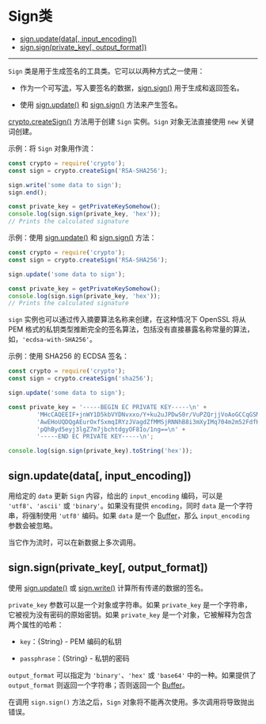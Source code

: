 # Sign类

* [sign.update(data[, input_encoding])](#signupdatedata-inputencoding)
* [sign.sign(private_key[, output_format])](#signsignprivatekey-outputformat)

--------------------------------------------------

`Sign` 类是用于生成签名的工具类。它可以以两种方式之一使用：

* 作为一个可写[流](../stream/)，写入要签名的数据，[sign.sign()](#signsignprivatekey-outputformat) 用于生成和返回签名。

* 使用 [sign.update()](#signupdatedata-inputencoding) 和 [sign.sign()](#signsignprivatekey-outputformat) 方法来产生签名。

[crypto.createSign()](./crypto.md#cryptocreatesignalgorithm) 方法用于创建 `Sign` 实例。`Sign` 对象无法直接使用 `new` 关键词创建。

示例：将 `Sign` 对象用作流：

``` javascript
const crypto = require('crypto');
const sign = crypto.createSign('RSA-SHA256');

sign.write('some data to sign');
sign.end();

const private_key = getPrivateKeySomehow();
console.log(sign.sign(private_key, 'hex'));
// Prints the calculated signature
```

示例：使用 [sign.update()](#signupdatedata-inputencoding) 和 [sign.sign()](#signsignprivatekey-outputformat) 方法：

``` javascript
const crypto = require('crypto');
const sign = crypto.createSign('RSA-SHA256');

sign.update('some data to sign');

const private_key = getPrivateKeySomehow();
console.log(sign.sign(private_key, 'hex'));
// Prints the calculated signature
```

`sign` 实例也可以通过传入摘要算法名称来创建，在这种情况下 OpenSSL 将从 PEM 格式的私钥类型推断完全的签名算法，包括没有直接暴露名称常量的算法，如，`'ecdsa-with-SHA256'`。

示例：使用 SHA256 的 ECDSA 签名：

``` javascript
const crypto = require('crypto');
const sign = crypto.createSign('sha256');

sign.update('some data to sign');

const private_key = '-----BEGIN EC PRIVATE KEY-----\n' +
        'MHcCAQEEIF+jnWY1D5kbVYDNvxxo/Y+ku2uJPDwS0r/VuPZQrjjVoAoGCCqGSM49\n' +
        'AwEHoUQDQgAEurOxfSxmqIRYzJVagdZfMMSjRNNhB8i3mXyIMq704m2m52FdfKZ2\n' +
        'pQhByd5eyj3lgZ7m7jbchtdgyOF8Io/1ng==\n' +
        '-----END EC PRIVATE KEY-----\n';

console.log(sign.sign(private_key).toString('hex'));
```


## sign.update(data[, input_encoding])

用给定的 `data` 更新 `Sign` 内容，给出的 `input_encoding` 编码，可以是 `'utf8'`、`'ascii'` 或 `'binary'`。如果没有提供 `encoding`，同时 `data` 是一个字符串，将强制使用 `'utf8'` 编码。如果 `data` 是一个 [Buffer](../buffer/)，那么 `input_encoding` 参数会被忽略。

当它作为流时，可以在新数据上多次调用。


## sign.sign(private_key[, output_format])

使用 [sign.update()](#signupdatedata-inputencoding) 或 [sign.write()](../stream/api_for_stream_consumers.md#write) 计算所有传递的数据的签名。

`private_key` 参数可以是一个对象或字符串。如果 `private_key` 是一个字符串，它被视为没有密码的原始密钥。如果 `private_key` 是一个对象，它被解释为包含两个属性的哈希：

* `key`：{String} - PEM 编码的私钥

* `passphrase`：{String} - 私钥的密码

`output_format` 可以指定为 `'binary'`、`'hex'` 或 `'base64'` 中的一种。如果提供了 `output_format` 则返回一个字符串；否则返回一个 [Buffer](../buffer/)。

在调用 `sign.sign()` 方法之后，`Sign` 对象将不能再次使用。多次调用将导致抛出错误。
